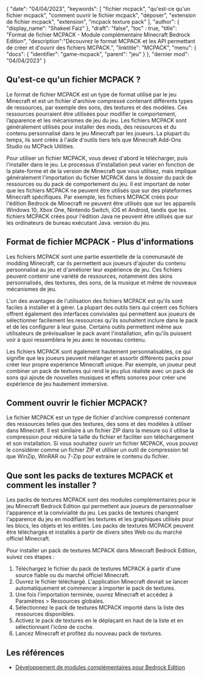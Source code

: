 {
"date": "04/04/2023",
  "keywords": [
"fichier mcpack",
"qu'est-ce qu'un fichier mcpack",
"comment ouvrir le fichier mcpack",
"déposer",
"extension de fichier mcpack",
"extension",
"mcpack texture pack"
],
  "author": {
"display_name": "Shakeel Faiz"
},
"draft": "false",
"toc" : true,
"title": "Format de fichier MCPACK - Module complémentaire Minecraft Bedrock Edition",
  "description":"Découvrez le format MCPACK et les API permettant de créer et d'ouvrir des fichiers MCPACK.",
"linktitle": "MCPACK",
  "menu": {
    "docs": {
      "identifier": "game-mcpack",
"parent": "jeu"
}
},
"dernier mod": "04/04/2023"
}

## Qu'est-ce qu'un fichier MCPACK ?

Le format de fichier MCPACK est un type de format utilisé par le jeu Minecraft et est un fichier d'archive compressé contenant différents types de ressources, par exemple des sons, des textures et des modèles. Ces ressources pourraient être utilisées pour modifier le comportement, l’apparence et les mécanismes de jeu du jeu. Les fichiers MCPACK sont généralement utilisés pour installer des mods, des ressources et du contenu personnalisé dans le jeu Minecraft par les joueurs. La plupart du temps, ils sont créés à l'aide d'outils tiers tels que Minecraft Add-Ons Studio ou MCPack Utilities.

Pour utiliser un fichier MCPACK, vous devez d'abord le télécharger, puis l'installer dans le jeu. Le processus d'installation peut varier en fonction de la plate-forme et de la version de Minecraft que vous utilisez, mais implique généralement l'importation du fichier MCPACK dans le dossier du pack de ressources ou du pack de comportement du jeu. Il est important de noter que les fichiers MCPACK ne peuvent être utilisés que sur des plateformes Minecraft spécifiques. Par exemple, les fichiers MCPACK créés pour l'édition Bedrock de Minecraft ne peuvent être utilisés que sur les appareils Windows 10, Xbox One, Nintendo Switch, iOS et Android, tandis que les fichiers MCPACK créés pour l'édition Java ne peuvent être utilisés que sur les ordinateurs de bureau exécutant Java. version du jeu.

## Format de fichier MCPACK - Plus d'informations

Les fichiers MCPACK sont une partie essentielle de la communauté de modding Minecraft, car ils permettent aux joueurs d'ajouter du contenu personnalisé au jeu et d'améliorer leur expérience de jeu. Ces fichiers peuvent contenir une variété de ressources, notamment des skins personnalisés, des textures, des sons, de la musique et même de nouveaux mécanismes de jeu.

L'un des avantages de l'utilisation des fichiers MCPACK est qu'ils sont faciles à installer et à gérer. La plupart des outils tiers qui créent ces fichiers offrent également des interfaces conviviales qui permettent aux joueurs de sélectionner facilement les ressources qu'ils souhaitent inclure dans le pack et de les configurer à leur guise. Certains outils permettent même aux utilisateurs de prévisualiser le pack avant l'installation, afin qu'ils puissent voir à quoi ressemblera le jeu avec le nouveau contenu.

Les fichiers MCPACK sont également hautement personnalisables, ce qui signifie que les joueurs peuvent mélanger et assortir différents packs pour créer leur propre expérience Minecraft unique. Par exemple, un joueur peut combiner un pack de textures qui rend le jeu plus réaliste avec un pack de sons qui ajoute de nouvelles musiques et effets sonores pour créer une expérience de jeu hautement immersive.

## Comment ouvrir le fichier MCPACK?

Le fichier MCPACK est un type de fichier d'archive compressé contenant des ressources telles que des textures, des sons et des modèles à utiliser dans Minecraft. Il est similaire à un fichier ZIP dans la mesure où il utilise la compression pour réduire la taille du fichier et faciliter son téléchargement et son installation. Si vous souhaitez ouvrir un fichier MCPACK, vous pouvez le considérer comme un fichier ZIP et utiliser un outil de compression tel que WinZip, WinRAR ou 7-Zip pour extraire le contenu du fichier.

## Que sont les packs de textures MCPACK et comment les installer ?

Les packs de textures MCPACK sont des modules complémentaires pour le jeu Minecraft Bedrock Edition qui permettent aux joueurs de personnaliser l'apparence et la convivialité du jeu. Les packs de textures changent l'apparence du jeu en modifiant les textures et les graphiques utilisés pour les blocs, les objets et les entités. Les packs de textures MCPACK peuvent être téléchargés et installés à partir de divers sites Web ou du marché officiel Minecraft.

Pour installer un pack de textures MCPACK dans Minecraft Bedrock Edition, suivez ces étapes :

1. Téléchargez le fichier du pack de textures MCPACK à partir d'une source fiable ou du marché officiel Minecraft.
2. Ouvrez le fichier téléchargé. L'application Minecraft devrait se lancer automatiquement et commencer à importer le pack de textures.
3. Une fois l'importation terminée, ouvrez Minecraft et accédez à Paramètres > Ressources globales.
4. Sélectionnez le pack de textures MCPACK importé dans la liste des ressources disponibles.
5. Activez le pack de textures en le déplaçant en haut de la liste et en sélectionnant l'icône de coche.
6. Lancez Minecraft et profitez du nouveau pack de textures.

## Les références

* [Développement de modules complémentaires pour Bedrock Edition](https://learn.microsoft.com/en-us/minecraft/creator/documents/gettingstarted)

